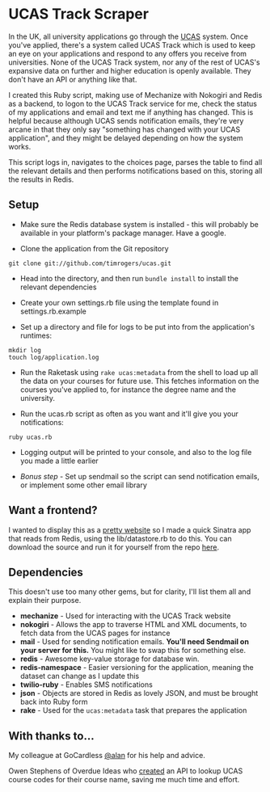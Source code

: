 # UCAS Track Scraper

In the UK, all university applications go through the [UCAS](http://www.ucas.com) system. Once you've applied, there's a system called UCAS Track which is used to keep an eye on your applications and respond to any offers you receive from universities. None of the UCAS Track system, nor any of the rest of UCAS's expansive data on further and higher education is openly available. They don't have an API or anything like that.

I created this Ruby script, making use of Mechanize with Nokogiri and Redis as a backend, to logon to the UCAS Track service for me, check the status of my applications and email and text me if anything has changed. This is helpful because although UCAS sends notification emails, they're very arcane in that they only say "something has changed with your UCAS application", and they might be delayed depending on how the system works.

This script logs in, navigates to the choices page, parses the table to find all the relevant details and then performs notifications based on this, storing all the results in Redis.

## Setup

* Make sure the Redis database system is installed - this will probably be available in your platform's package manager. Have a google.

* Clone the application from the Git repository

`git clone git://github.com/timrogers/ucas.git`

* Head into the directory, and then run `bundle install` to install the relevant dependencies

* Create your own settings.rb file using the template found in settings.rb.example

* Set up a directory and file for logs to be put into from the application's runtimes:

```shell
mkdir log
touch log/application.log
```

* Run the Raketask using `rake ucas:metadata` from the shell to load up all the data on your courses for future use. This fetches information on the courses you've applied to, for instance the degree name and the university.

* Run the ucas.rb script as often as you want and it'll give you your notifications:

`ruby ucas.rb`

* Logging output will be printed to your console, and also to the log file you made a little earlier

* *Bonus step* - Set up sendmail so the script can send notification emails, or implement some other email library

## Want a frontend?

I wanted to display this as a [pretty website](http://ucas.tim-rogers.co.uk) so I made a quick Sinatra app that reads from Redis, using the lib/datastore.rb to do this. You can download the source and run it for yourself from the repo [here](https://github.com/timrogers/ucas-frontend).

## Dependencies

This doesn't use too many other gems, but for clarity, I'll list them all and explain their purpose.

* __mechanize__ - Used for interacting with the UCAS Track website
* __nokogiri__ - Allows the app to traverse HTML and XML documents, to fetch data from the UCAS pages for instance
* __mail__ - Used for sending notification emails. __You'll need Sendmail on your server for this.__ You might like to swap this for something else.
* __redis__ - Awesome key-value storage for database win.
* __redis-namespace__ - Easier versioning for the application, meaning the dataset can change as I update this
* __twilio-ruby__ - Enables SMS notifications
* __json__ - Objects are stored in Redis as lovely JSON, and must be brought back into Ruby form
* __rake__ - Used for the `ucas:metadata` task that prepares the application

## With thanks to...

My colleague at GoCardless [@alan](https://github.com/alan) for his help and advice. 

Owen Stephens of Overdue Ideas who [created](http://www.meanboyfriend.com/overdue_ideas/2009/10/ucas-course-code-lookup/) an API to lookup UCAS course codes for their course name, saving me much time and effort.

